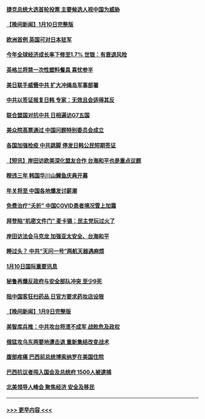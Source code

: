 #### [捷克总统大选首轮投票 主要候选人视中国为威胁](../pages/prog202/a103622314.md?t=01111244) 
#### [【晚间新闻】1月10日完整版](../pages/prog202/a103622295.md?t=01111244) 
#### [欧洲首例 英国可对日本驻军](../pages/prog202/a103622288.md?t=01111244) 
#### [今年全球经济成长率下修至1.7% 世银：有衰退风险](../pages/prog202/a103622280.md?t=01111244) 
#### [英格兰将禁一次性塑料餐具 喜忧参半](../pages/prog202/a103622196.md?t=01111244) 
#### [美日联手威慑中共 扩大冲绳岛军事部署](../pages/prog202/a103622191.md?t=01111244) 
#### [中共以签证报复日韩 专家：无效且会适得其反](../pages/prog202/a103622185.md?t=01111244) 
#### [联合盟国对抗中共 日相遍访G7五国](../pages/prog202/a103622183.md?t=01111244) 
#### [美众院高票通过 中国问题特别委员会成立](../pages/prog202/a103622189.md?t=01111244) 
#### [各国加强检疫 中共跳脚 停发日韩公民短期签证](../pages/prog202/a103621996.md?t=01111244) 
#### [【短讯】岸田访欧美深化盟友合作 台海和平也是重点议题](../pages/prog202/a103621998.md?t=01111244) 
#### [睽违三年 韩国华川山鳟鱼庆典开幕](../pages/prog202/a103622006.md?t=01111244) 
#### [年关将至 中国各地爆发讨薪潮](../pages/prog202/a103621767.md?t=01111244) 
#### [免费治疗“夭折” 中国COVID患者境况雪上加霜](../pages/prog202/a103621728.md?t=01111244) 
#### [拜登陷“机密文件门” 麦卡锡：民主党玩过火了](../pages/prog202/a103621736.md?t=01111244) 
#### [岸田访法会马克龙 加强亚太安全、台海和平](../pages/prog202/a103621760.md?t=01111244) 
#### [睡过头？ 中共“天问一号”两航天器遇麻烦](../pages/prog202/a103621741.md?t=01111244) 
#### [1月10日国际重要讯息](../pages/prog202/a103621758.md?t=01111244) 
#### [秘鲁再爆反政府与安全部队冲突 至少9死](../pages/prog202/a103621554.md?t=01111244) 
#### [阻中国客狂扫药品 日官方要求药妆店设限](../pages/prog202/a103621540.md?t=01111244) 
#### [【晚间新闻】1月9日完整版](../pages/prog202/a103621468.md?t=01111244) 
#### [美智库兵推：中共攻台将溃不成军 战败危及政权](../pages/prog202/a103621430.md?t=01111244) 
#### [俄猛攻乌东两要地遭击退 重新集结改变战术](../pages/prog202/a103621420.md?t=01111244) 
#### [腹部疼痛 巴西前总统博索纳罗在美国住院](../pages/prog202/a103621343.md?t=01111244) 
#### [巴西抗议者闯入国会及总统府 1500人被逮捕](../pages/prog202/a103621349.md?t=01111244) 
#### [北美领导人峰会 聚焦经济 安全及移民](../pages/prog202/a103621340.md?t=01111244) 

----
#### [ >>> 更早内容 <<< ](../indexes/prog202-earlier.md)
